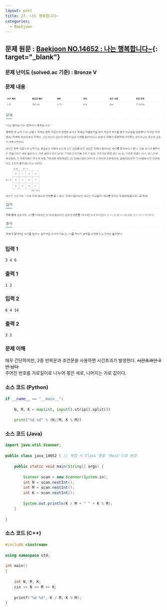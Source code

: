 ```yaml
---
layout: post
title: 27. 나는 행복합니다~
categories:
  - Baekjoon
---
```


## 문제 원문 : [Baekjoon NO.14652 : 나는 행복합니다~](https://www.acmicpc.net/problem/14652){: target="\_blank"}

### 문제 난이도 (solved.ac 기준) : Bronze V

### 문제 내용

![14652_I_am_happy](/assets/images/Baekjoon/14652_I_am_happy.PNG)

### 입력 1

```
3 4 6
```

### 출력 1

```
1 2
```

### 입력 2

```
6 4 14
```

### 출력 2

```
3 2
```

### 문제 이해

매우 간단하지만, 2중 반복문과 조건문을 사용하면 시간초과가 발생한다. ~~시간초과만 3번 났다~~  
주어진 번호를 가로길이로 나누어 몫은 세로, 나머지는 가로 값이다.

### 소스 코드 (Python)

```python
if __name__ == "__main__":

    N, M, K = map(int, input().strip().split())

    print("%d %d" % (K//M, K % M))

```

### 소스 코드 (Java)

```java
import java.util.Scanner;

public class java_14652 { // 채점 시 Class 명을 'Main'으로 변경

    public static void main(String[] args) {

        Scanner scan = new Scanner(System.in);
        int N = scan.nextInt();
        int M = scan.nextInt();
        int K = scan.nextInt();

        System.out.println(K / M + " " + K % M);
    }

}
```

### 소스 코드 (C++)

```cpp
#include <iostream>

using namespace std;

int main()
{

	int N, M, K;
	cin >> N >> M >> K;

	printf("%d %d", K / M, K % M);
}
```
